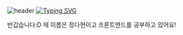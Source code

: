 ![header](https://capsule-render.vercel.app/api?type=waving&color=timeGradient&height=150)
[![Typing SVG](https://readme-typing-svg.demolab.com?font=Nanum+Pen+Script&size=40&pause=1000&color=3377F7&center=true&vCenter=true&width=500&height=60&lines=Welcome+to+Dahyun's+GitHub!%F0%9F%91%8B)](https://git.io/typing-svg)

반갑습니다:D
제 이름은 정다현이고 프론트엔드를 공부하고 있어요!


<!--
**dahyunJJ/dahyunJJ** is a ✨ _special_ ✨ repository because its `README.md` (this file) appears on your GitHub profile.

Here are some ideas to get you started:

- 🔭 I’m currently working on ...
- 🌱 I’m currently learning ...
- 👯 I’m looking to collaborate on ...
- 🤔 I’m looking for help with ...
- 💬 Ask me about ...
- 📫 How to reach me: ...
- 😄 Pronouns: ...
- ⚡ Fun fact: ...
-->
